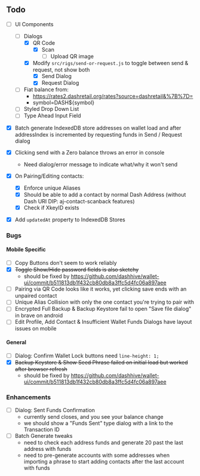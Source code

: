 ## Todo
- [ ] UI Components
  - [ ] Dialogs
    - [x] QR Code
      - [x] Scan
        - [ ] Upload QR image
    - [x] Modify `src/rigs/send-or-request.js` to toggle between send & request, not show both
      - [x] Send Dialog
      - [x] Request Dialog
  - [ ] Fiat balance from:
    - https://rates2.dashretail.org/rates?source=dashretail&%7B%7D=
    - symbol=DASH${symbol}
  - [ ] Styled Drop Down List
  - [ ] Type Ahead Input Field
- [x] Batch generate IndexedDB store addresses on wallet load and after addressIndex is incremented by requesting funds in Send / Request dialog
- [x] Clicking send with a Zero balance throws an error in console
  - Need dialog/error message to indicate what/why it won't send
- [x] On Pairing/Editing contacts:
  - [x] Enforce unique Aliases
  - [x] Should be able to add a contact by normal Dash Address (without Dash URI DIP: aj-contact-scanback features)
  - [x] Check if XkeyID exists
- [x] Add `updatedAt` property to IndexedDB Stores



### Bugs
#### Mobile Specific
- [ ] Copy Buttons don't seem to work reliably
- [x] ~~Toggle Show/Hide password fields is also sketchy~~
  - should be fixed by <https://github.com/dashhive/wallet-ui/commit/b511813db1f432cb80db8a3ffc5d4fc06a897aee>
- [ ] Pairing via QR Code looks like it works, yet clicking save ends with an unpaired contact
- [ ] Unique Alias Collision with only the one contact you're trying to pair with
- [ ] Encrypted Full Backup & Backup Keystore fail to open "Save file dialog" in brave on android
- [ ] Edit Profile, Add Contact & Insufficient Wallet Funds Dialogs have layout issues on mobile

#### General
- [ ] Dialog: Confirm Wallet Lock buttons need `line-height: 1;`
- [x] ~~Backup Keystore & Show Seed Phrase failed on initial load but worked after browser refresh~~
  - should be fixed by <https://github.com/dashhive/wallet-ui/commit/b511813db1f432cb80db8a3ffc5d4fc06a897aee>

### Enhancements
- [ ] Dialog: Sent Funds Confirmation
  - currently send closes, and you see your balance change
  - we should show a "Funds Sent" type dialog with a link to the Transaction ID
- [ ] Batch Generate tweaks
  - need to check each address funds and generate 20 past the last address with funds
  - need to pre-generate accounts with some addresses when importing a phrase to start adding contacts after the last account with funds